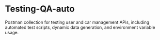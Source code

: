 # Testing-QA-auto
Postman collection for testing user and car management APIs, including automated test scripts, dynamic data generation, and environment variable usage.
